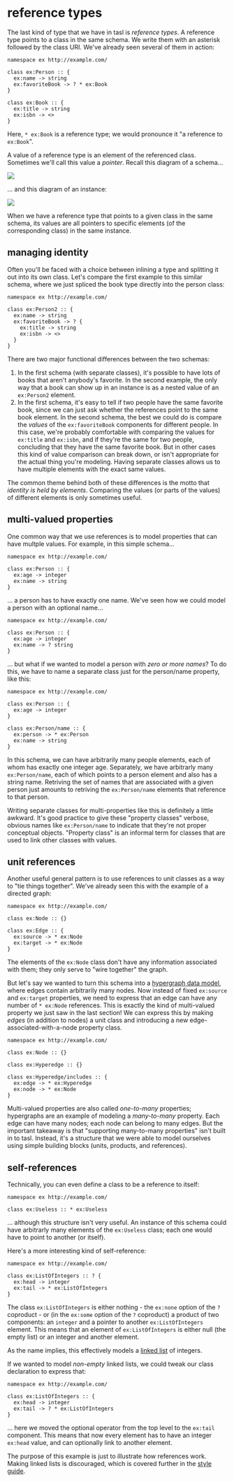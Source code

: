 # reference types

The last kind of type that we have in tasl is _reference types_. A reference type points to a class in the same schema. We write them with an asterisk followed by the class URI. We've already seen several of them in action:

```tasl
namespace ex http://example.com/

class ex:Person :: {
  ex:name -> string
  ex:favoriteBook -> ? * ex:Book
}

class ex:Book :: {
  ex:title -> string
  ex:isbn -> <>
}
```

Here, `* ex:Book` is a reference type; we would pronounce it "a reference to `ex:Book`".

A value of a reference type is an element of the referenced class. Sometimes we'll call this value a _pointer_. Recall this diagram of a schema...

![](/images/schema.png)

... and this diagram of an instance:

![](/images/instance.png)

When we have a reference type that points to a given class in the same schema, its values are all pointers to specific elements (of the corresponding class) in the same instance.

## managing identity

Often you'll be faced with a choice between inlining a type and splitting it out into its own class. Let's compare the first example to this similar schema, where we just spliced the book type directly into the person class:

```tasl
namespace ex http://example.com/

class ex:Person2 :: {
  ex:name -> string
  ex:favoriteBook -> ? {
    ex:title -> string
    ex:isbn -> <>
  }
}
```

There are two major functional differences between the two schemas:

1. In the first schema (with separate classes), it's possible to have lots of books that aren't anybody's favorite. In the second example, the only way that a book can show up in an instance is as a nested value of an `ex:Person2` element.
2. In the first schema, it's easy to tell if two people have the same favorite book, since we can just ask whether the references point to the same book element. In the second schema, the best we could do is compare the _values_ of the `ex:favoriteBook` components for different people. In this case, we're probably comfortable with comparing the values for `ex:title` and `ex:isbn`, and if they're the same for two people, concluding that they have the same favorite book. But in other cases this kind of value comparison can break down, or isn't appropriate for the actual thing you're modeling. Having separate classes allows us to have multiple elements with the exact same values.

The common theme behind both of these differences is the motto that _identity is held by elements_. Comparing the values (or parts of the values) of different elements is only sometimes useful.

## multi-valued properties

One common way that we use references is to model properties that can have multple values. For example, in this simple schema...

```tasl
namespace ex http://example.com/

class ex:Person :: {
  ex:age -> integer
  ex:name -> string
}
```

... a person has to have exactly one name. We've seen how we could model a person with an optional name...

```tasl
namespace ex http://example.com/

class ex:Person :: {
  ex:age -> integer
  ex:name -> ? string
}
```

... but what if we wanted to model a person with _zero or more names_? To do this, we have to name a separate class just for the person/name property, like this:

```tasl
namespace ex http://example.com/

class ex:Person :: {
  ex:age -> integer
}

class ex:Person/name :: {
  ex:person -> * ex:Person
  ex:name -> string
}
```

In this schema, we can have arbitrarily many people elements, each of whom has exactly one integer age. Separately, we have arbitrarly many `ex:Person/name`, each of which points to a person element and also has a string name. Retriving the set of names that are associated with a given person just amounts to retriving the `ex:Person/name` elements that reference to that person.

Writing separate classes for multi-properties like this is definitely a little awkward. It's good practice to give these "property classes" verbose, obvious names like `ex:Person/name` to indicate that they're not proper conceptual objects. "Property class" is an informal term for classes that are used to link other classes with values.

## unit references

Another useful general pattern is to use references to unit classes as a way to "tie things together". We've already seen this with the example of a directed graph:

```tasl
namespace ex http://example.com/

class ex:Node :: {}

class ex:Edge :: {
  ex:source -> * ex:Node
  ex:target -> * ex:Node
}
```

The elements of the `ex:Node` class don't have any information associated with them; they only serve to "wire together" the graph.

But let's say we wanted to turn this schema into a [hypergraph data model](https://en.wikipedia.org/wiki/Hypergraph), where edges contain arbitrarily many nodes. Now instead of fixed `ex:source` and `ex:target` properties, we need to express that an edge can have any number of `* ex:Node` references. This is exactly the kind of multi-valued property we just saw in the last section! We can express this by making _edges_ (in addition to nodes) a unit class and introducing a new edge-associated-with-a-node property class.

```tasl
namespace ex http://example.com/

class ex:Node :: {}

class ex:Hyperedge :: {}

class ex:Hyperedge/includes :: {
  ex:edge -> * ex:Hyperedge
  ex:node -> * ex:Node
}
```

Multi-valued properties are also called _one-to-many_ properties; hypergraphs are an example of modeling a _many-to-many_ property. Each edge can have many nodes; each node can belong to many edges. But the important takeaway is that "supporting many-to-many properties" isn't built in to tasl. Instead, it's a structure that we were able to model ourselves using simple building blocks (units, products, and references).

## self-references

Technically, you can even define a class to be a reference to itself:

```tasl
namespace ex http://example.com/

class ex:Useless :: * ex:Useless
```

... although this structure isn't very useful. An instance of this schema could have arbitrarly many elements of the `ex:Useless` class; each one would have to point to another (or itself).

Here's a more interesting kind of self-reference:

```tasl
namespace ex http://example.com/

class ex:ListOfIntegers :: ? {
  ex:head -> integer
  ex:tail -> * ex:ListOfIntegers
}
```

The class `ex:ListOfIntegers` is either nothing - the `ex:none` option of the `?` coproduct - or (in the `ex:some` option of the `?` coproduct) a product of two components: an `integer` and a pointer to another `ex:ListOfIntegers` element. This means that an element of `ex:ListOfIntegers` is either null (the empty list) or an integer and another element.

As the name implies, this effectively models a [linked list](https://en.wikipedia.org/wiki/Linked_list) of integers.

If we wanted to model _non-empty_ linked lists, we could tweak our class declaration to express that:

```tasl
namespace ex http://example.com/

class ex:ListOfIntegers :: {
  ex:head -> integer
  ex:tail -> ? * ex:ListOfIntegers
}
```

... here we moved the optional operator from the top level to the `ex:tail` component. This means that now every element has to have an integer `ex:head` value, and can optionally link to another element.

The purpose of this example is just to illustrate how references work. Making linked lists is discouraged, which is covered further in the [style guide](/docs/style-guide).

